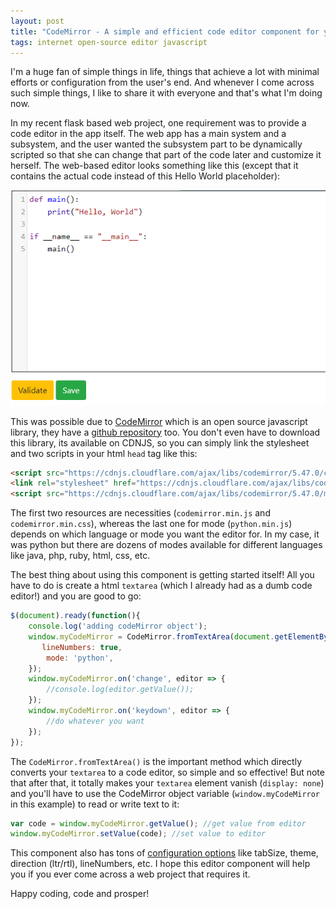 ```yaml
---
layout: post
title: "CodeMirror - A simple and efficient code editor component for your web applications"
tags: internet open-source editor javascript
---
```


I'm a huge fan of simple things in life, things that achieve a lot with minimal efforts or configuration from the user's end. And whenever I come across such simple things, I like to share it with everyone and that's what I'm doing now.

In my recent flask based web project, one requirement was to provide a code editor in the app itself. The web app has a main system and a subsystem, and the user wanted the subsystem part to be dynamically scripted so that she can change that part of the code later and customize it herself. The web-based editor looks something like this (except that it contains the actual code instead of this Hello World placeholder):

![CodeMirror Demo](/uploads/CodeMirror_demo.png)

This was possible due to [CodeMirror](https://codemirror.net/) which is an open source javascript library, they have a [github repository](https://github.com/codemirror/CodeMirror/) too. You don't even have to download this library, its available on CDNJS, so you can simply link the stylesheet and two scripts in your html `head` tag like this:

```html
<script src="https://cdnjs.cloudflare.com/ajax/libs/codemirror/5.47.0/codemirror.min.js"></script>
<link rel="stylesheet" href="https://cdnjs.cloudflare.com/ajax/libs/codemirror/5.47.0/codemirror.min.css">
<script src="https://cdnjs.cloudflare.com/ajax/libs/codemirror/5.47.0/mode/python/python.min.js"></script>
```

The first two resources are necessities (`codemirror.min.js` and `codemirror.min.css`), whereas the last one for mode (`python.min.js`) depends on which language or mode you want the editor for. In my case, it was python but there are dozens of modes available for different languages like java, php, ruby, html, css, etc.

The best thing about using this component is getting started itself! All you have to do is create a html `textarea` (which I already had as a dumb code editor!) and you are good to go:

```javascript
$(document).ready(function(){
	console.log('adding codeMirror object');
	window.myCodeMirror = CodeMirror.fromTextArea(document.getElementById("txtScript"), {
	   lineNumbers: true,
		mode: 'python',
	});
	window.myCodeMirror.on('change', editor => {
		//console.log(editor.getValue());	
	});
	window.myCodeMirror.on('keydown', editor => {
		//do whatever you want
	});
});
```
	
The `CodeMirror.fromTextArea()` is the important method which directly converts your `textarea` to a code editor, so simple and so effective! But note that after that, it totally makes your `textarea` element vanish (`display: none`) and you'll have to use the CodeMirror object variable (`window.myCodeMirror` in this example) to read or write text to it:

```javascript
var code = window.myCodeMirror.getValue(); //get value from editor
window.myCodeMirror.setValue(code); //set value to editor
```

This component also has tons of [configuration options](https://codemirror.net/doc/manual.html#config) like tabSize, theme, direction (ltr/rtl), lineNumbers, etc. I hope this editor component will help you if you ever come across a web project that requires it.

Happy coding, code and prosper!